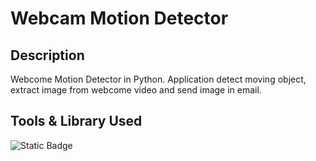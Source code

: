 # Webcam Motion Detector
## Description
Webcome Motion Detector in Python. 
Application detect moving object, extract image from webcome video and send image in email. 

## Tools & Library Used
![Static Badge](https://img.shields.io/badge/Python-FFD43B?style=for-the-badge&logo=python&logoColor=blue)
